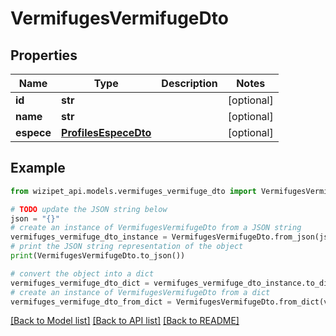 # VermifugesVermifugeDto


## Properties

Name | Type | Description | Notes
------------ | ------------- | ------------- | -------------
**id** | **str** |  | [optional] 
**name** | **str** |  | [optional] 
**espece** | [**ProfilesEspeceDto**](ProfilesEspeceDto.md) |  | [optional] 

## Example

```python
from wizipet_api.models.vermifuges_vermifuge_dto import VermifugesVermifugeDto

# TODO update the JSON string below
json = "{}"
# create an instance of VermifugesVermifugeDto from a JSON string
vermifuges_vermifuge_dto_instance = VermifugesVermifugeDto.from_json(json)
# print the JSON string representation of the object
print(VermifugesVermifugeDto.to_json())

# convert the object into a dict
vermifuges_vermifuge_dto_dict = vermifuges_vermifuge_dto_instance.to_dict()
# create an instance of VermifugesVermifugeDto from a dict
vermifuges_vermifuge_dto_from_dict = VermifugesVermifugeDto.from_dict(vermifuges_vermifuge_dto_dict)
```
[[Back to Model list]](../README.md#documentation-for-models) [[Back to API list]](../README.md#documentation-for-api-endpoints) [[Back to README]](../README.md)


